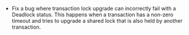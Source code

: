 * Fix a bug where transaction lock upgrade can incorrectly fail with a Deadlock status. This happens when a transaction has a non-zero timeout and tries to upgrade a shared lock that is also held by another transaction.
